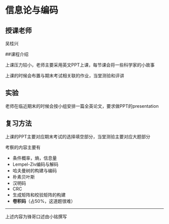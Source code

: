 # 信息论与编码

## 授课老师

吴桂兴

##课程介绍

上课压力较小，老师主要采用英文PPT上课，每节课会将一些科学家的小故事

上课的时候会布置与期末考试相关联的作业，当堂测验和评讲

## 实验

老师在临近期末的时候会按小组安排一篇全英论文，要求做PPT的presentation

## 复习方法

上课的PPT主要对应期末考试的选择填空部分，当堂测验主要对应大题部分

考察的内容主要有

- 条件概率，熵，信息量
- Lempel-Ziv编码与解码
- 哈夫曼树的构建与编码
- 朴素贝叶斯
- 汉明码
- CRC
- 生成矩阵和校验矩阵的构建
- **卷积码**（占50%，这道题很难）

------

上述内容为锋哥口述由小铭撰写

